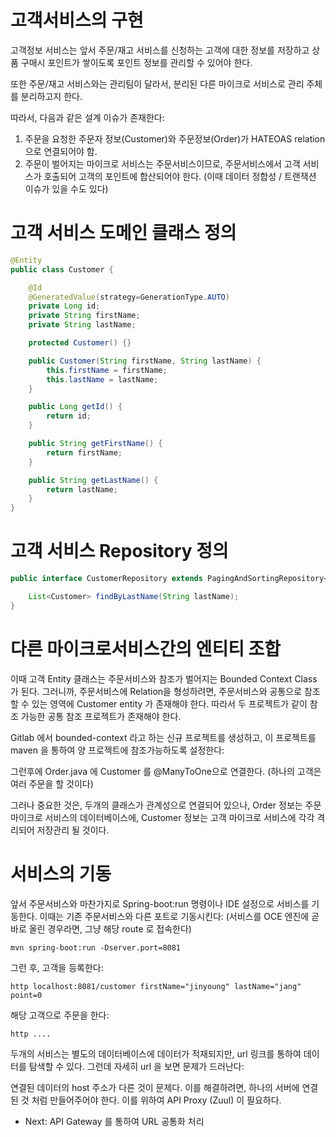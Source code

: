 # 고객서비스의 구현

고객정보 서비스는 앞서 주문/재고 서비스를 신청하는 고객에 대한 정보를 저장하고 상품 구매시 포인트가 쌓이도록 포인트 정보를 관리할 수 있어야 한다.

또한 주문/재고 서비스와는 관리팀이 달라서, 분리된 다른 마이크로 서비스로 관리 주체를 분리하고지 한다.

따라서, 다음과 같은 설계 이슈가 존재한다:

1. 주문을 요청한 주문자 정보(Customer)와 주문정보(Order)가 HATEOAS relation 으로 연결되어야 함.
1. 주문이 벌어지는 마이크로 서비스는 주문서비스이므로, 주문서비스에서 고객 서비스가 호출되어 고객의 포인트에 합산되어야 한다. (이때 데이터 정합성 / 트랜잭션 이슈가 있을 수도 있다) 

# 고객 서비스 도메인 클래스 정의

```java
@Entity
public class Customer {

    @Id
    @GeneratedValue(strategy=GenerationType.AUTO)
    private Long id;
    private String firstName;
    private String lastName;

    protected Customer() {}

    public Customer(String firstName, String lastName) {
        this.firstName = firstName;
        this.lastName = lastName;
    }

	public Long getId() {
		return id;
	}

	public String getFirstName() {
		return firstName;
	}

	public String getLastName() {
		return lastName;
	}
}
```

# 고객 서비스 Repository 정의

```java
public interface CustomerRepository extends PagingAndSortingRepository<Customer, Long> {

    List<Customer> findByLastName(String lastName);
}

```

# 다른 마이크로서비스간의 엔티티 조합 

이때 고객 Entity 클래스는 주문서비스와 참조가 벌어지는 Bounded Context Class 가 된다. 그러니까, 주문서비스에 Relation을 형성하려면, 주문서비스와 공통으로 참조할 수 있는 영역에 Customer entity 가 존재해야 한다. 따라서 두 프로젝트가 같이 참조 가능한 공통 참조 프로젝트가 존재해야 한다.

Gitlab 에서 bounded-context 라고 하는 신규 프로젝트를 생성하고, 이 프로젝트를 maven 을 통하여 양 프로젝트에 참조가능하도록 설정한다:

그런후에 Order.java 에 Customer 를 @ManyToOne으로 연결한다. (하나의 고객은 여러 주문을 할 것이다)

그러나 중요한 것은, 두개의 클래스가 관계성으로 연결되어 있으나, Order 정보는 주문 마이크로 서비스의 데이터베이스에, Customer 정보는 고객 마이크로 서비스에 각각 격리되어 저장관리 될 것이다. 

# 서비스의 기동

앞서 주문서비스와 마찬가지로 Spring-boot:run 명령이나 IDE 설정으로 서비스를 기동한다. 이때는 기존 주문서비스와 다른 포트로 기동시킨다: (서비스를 OCE 엔진에 곧바로 올린 경우라면, 그냥 해당 route 로 접속한다)
```
mvn spring-boot:run -Dserver.port=8081
```
그런 후, 고객을 등록한다:
```
http localhost:8081/customer firstName="jinyoung" lastName="jang" point=0
```

해당 고객으로 주문을 한다:
```
http ....
```

두개의 서비스는 별도의 데이터베이스에 데이터가 적재되지만, url 링크를 통하여 데이터를 탐색할 수 있다. 그런데 자세히 url 을 보면 문제가 드러난다:

연결된 데이터의 host 주소가 다른 것이 문제다. 이를 해결하려면, 하나의 서버에 연결된 것 처럼 만들어주어야 한다. 이를 위하여 API Proxy (Zuul) 이 필요하다.

* Next: API Gateway 를 통하여 URL 공통화 처리